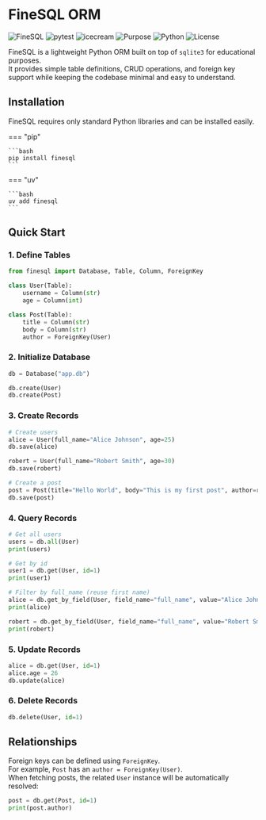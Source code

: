 <style>
.md-content .md-typeset h1 { display: none; }
</style>

# FineSQL ORM

![FineSQL](https://img.shields.io/badge/FineSQL-0.0.1-red?style=for-the-badge)
![pytest](https://img.shields.io/badge/pytest-8.4.2-blue?style=for-the-badge)
![icecream](https://img.shields.io/badge/icecream-2.1.8-orange?style=for-the-badge)
![Purpose](https://img.shields.io/badge/purpose-learning-green?style=for-the-badge)
![Python](https://img.shields.io/badge/python-3.9%2B-blue?style=for-the-badge)
![License](https://img.shields.io/badge/license-MIT-yellow?style=for-the-badge)

FineSQL is a lightweight Python ORM built on top of `sqlite3` for educational purposes.  
It provides simple table definitions, CRUD operations, and foreign key support while keeping the codebase minimal and easy to understand.

## Installation

FineSQL requires only standard Python libraries and can be installed easily.

=== "pip"

    ```bash
    pip install finesql
    ```

=== "uv"

    ```bash
    uv add finesql
    ```

## Quick Start

### 1. Define Tables

```python
from finesql import Database, Table, Column, ForeignKey

class User(Table):
    username = Column(str)
    age = Column(int)

class Post(Table):
    title = Column(str)
    body = Column(str)
    author = ForeignKey(User)
```

### 2. Initialize Database

```python
db = Database("app.db")

db.create(User)
db.create(Post)
```

### 3. Create Records

```python
# Create users
alice = User(full_name="Alice Johnson", age=25)
db.save(alice)

robert = User(full_name="Robert Smith", age=30)
db.save(robert)

# Create a post
post = Post(title="Hello World", body="This is my first post", author=robert)
db.save(post)
```

### 4. Query Records

```python
# Get all users
users = db.all(User)
print(users)

# Get by id
user1 = db.get(User, id=1)
print(user1)

# Filter by full_name (reuse first name)
alice = db.get_by_field(User, field_name="full_name", value="Alice Johnson")
print(alice)

robert = db.get_by_field(User, field_name="full_name", value="Robert Smith")
print(robert)
```

### 5. Update Records

```python
alice = db.get(User, id=1)
alice.age = 26
db.update(alice)
```

### 6. Delete Records

```python
db.delete(User, id=1)
```

## Relationships

Foreign keys can be defined using `ForeignKey`.  
For example, `Post` has an `author = ForeignKey(User)`.  
When fetching posts, the related `User` instance will be automatically resolved:

```python
post = db.get(Post, id=1)
print(post.author)
```